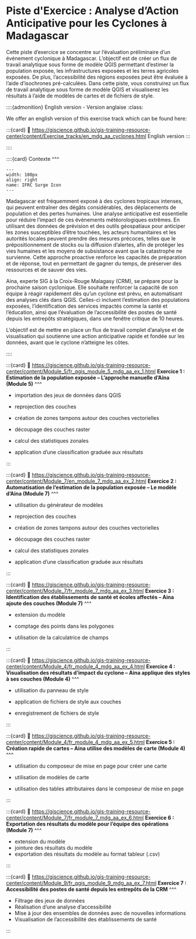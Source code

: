 # Piste d'Exercice : Analyse d’Action Anticipative pour les Cyclones à Madagascar


Cette piste d’exercice se concentre sur l’évaluation préliminaire d’un événement cyclonique à Madagascar. L’objectif est de créer un flux de travail analytique sous forme de modèle QGIS permettant d’estimer la population exposée, les infrastructures exposées et les terres agricoles exposées. De plus, l’accessibilité des régions exposées peut être évaluée à l’aide d’isochrones pré-calculées.
Dans cette piste, vous construirez un flux de travail analytique sous forme de modèle QGIS et visualiserez les résultats à l’aide de modèles de cartes et de fichiers de style.


::::{admonition} English version - Version anglaise
:class:

We offer an english version of this exercise track which can be found here: 

:::{card}
:link: https://giscience.github.io/gis-training-resource-center/content/Exercise_tracks/en_mdg_aa_cyclones.html
English version
:::

::::

::::{card} 
Contexte
^^^

```{figure} /fig/IFRC-icons-colour_SURGE.png
---
width: 100px
align: right
name: IFRC Surge Icon
---
```

Madagascar est fréquemment exposé à des cyclones tropicaux intenses, qui peuvent entraîner des dégâts 
considérables, des déplacements de population et des pertes humaines. Une analyse anticipative est essentielle pour 
réduire l’impact de ces événements météorologiques extrêmes. En utilisant des données de prévision et des outils 
géospatiaux pour anticiper les zones susceptibles d’être touchées, les acteurs humanitaires et les autorités 
locales peuvent prendre des mesures précoces, telles que le prépositionnement de stocks ou la diffusion d’alertes, 
afin de protéger les vies humaines et les moyens de subsistance avant que la catastrophe ne survienne. Cette 
approche proactive renforce les capacités de préparation et de réponse, tout en permettant de gagner du temps, de 
préserver des ressources et de sauver des vies.

Aina, experte SIG à la Croix-Rouge Malagasy (CRM), se prépare pour la prochaine saison cyclonique. Elle souhaite 
renforcer la capacité de son équipe à réagir rapidement dès qu’un cyclone est prévu, en automatisant des analyses 
clés dans QGIS. Celles-ci incluent l’estimation des populations exposées, l’identification des services impactés 
comme la santé et l’éducation, ainsi que l’évaluation de l’accessibilité des postes de santé depuis les entrepôts 
stratégiques, dans une fenêtre critique de 10 heures.

L’objectif est de mettre en place un flux de travail complet d’analyse et de visualisation qui soutienne une action 
anticipative rapide et fondée sur les données, avant que le cyclone n’atteigne les côtes.

::::


:::{card}
:link: https://giscience.github.io/gis-training-resource-center/content/Module_5/fr_qgis_module_5_mdg_aa_ex_1.html 
__Exercice 1 : Estimation de la population exposée – L’approche manuelle d’Aina (Module 5)__
^^^

- importation des jeux de données dans QGIS

- reprojection des couches

- création de zones tampons autour des couches vectorielles

- découpage des couches raster

- calcul des statistiques zonales

- application d’une classification graduée aux résultats

:::

:::{card}
:link: https://giscience.github.io/gis-training-resource-center/content/Module_7/en_module_7_mdg_aa_ex_2.html 
__Exercice 2 : Automatisation de l’estimation de la population exposée – Le modèle d’Aina (Module 7)__
^^^

- utilisation du générateur de modèles

- reprojection des couches

- création de zones tampons autour des couches vectorielles

- découpage des couches raster

- calcul des statistiques zonales

- application d’une classification graduée aux résultats

:::

:::{card}
:link: https://giscience.github.io/gis-training-resource-center/content/Module_7/fr_module_7_mdg_aa_ex_3.html
__Exercice 3 : Identification des établissements de santé et écoles affectés – Aina ajoute des couches (Module 7)__
^^^

- extension du modèle

- comptage des points dans les polygones

- utilisation de la calculatrice de champs

:::

:::{card}
:link: https://giscience.github.io/gis-training-resource-center/content/Module_4/fr_module_4_mdg_aa_ex_4.html
__Exercice 4 : Visualisation des résultats d’impact du cyclone – Aina applique des styles à ses couches (Module 4)__
^^^

- utilisation du panneau de style

- application de fichiers de style aux couches

- enregistrement de fichiers de style

:::

:::{card}
:link: https://giscience.github.io/gis-training-resource-center/content/Module_4/fr_module_4_mdg_aa_ex_5.html
__Exercice 5 : Création rapide de cartes – Aina utilise des modèles de carte (Module 4)__
^^^

- utilisation du composeur de mise en page pour créer une carte

- utilisation de modèles de carte

- utilisation des tables attributaires dans le composeur de mise en page

:::

:::{card}
:link: https://giscience.github.io/gis-training-resource-center/content/Module_7/fr_module_7_mdg_aa_ex_6.html
__Exercice 6 : Exportation des résultats du modèle pour l’équipe des opérations (Module 7)__
^^^

- extension du modèle
- jointure des résultats du modèle
- exportation des résultats du modèle au format tableur (.csv)

:::

:::{card}
:link: https://giscience.github.io/gis-training-resource-center/content/Module_9/fr_qgis_module_9_mdg_aa_ex_7.html
__Exercice 7 : Accessibilité des postes de santé depuis les entrepôts de la CRM__
^^^

- Filtrage des jeux de données
- Réalisation d’une analyse d’accessibilité
- Mise à jour des ensembles de données avec de nouvelles informations
- Visualisation de l’accessibilité des établissements de santé

:::

